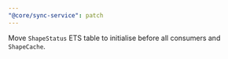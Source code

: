 ```yaml
---
"@core/sync-service": patch
---
```


Move `ShapeStatus` ETS table to initialise before all consumers and `ShapeCache`.

